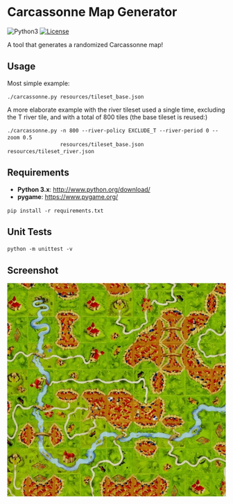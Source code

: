 Carcassonne Map Generator
=========================

![Python3](http://img.shields.io/badge/python-3.9-blue.svg?v=1)
[![License](http://img.shields.io/:license-mit-blue.svg?style=flat-square)](./LICENSE)

A tool that generates a randomized Carcassonne map!

## Usage

Most simple example:
```
./carcassonne.py resources/tileset_base.json
```

A more elaborate example with the river tileset used a single time, excluding the T river tile, and with a total of 800 tiles (the base tileset is reused:)
```
./carcassonne.py -n 800 --river-policy EXCLUDE_T --river-period 0 --zoom 0.5
                 resources/tileset_base.json resources/tileset_river.json
```

## Requirements

* __Python 3.x__: http://www.python.org/download/
* __pygame__: https://www.pygame.org/

`pip install -r requirements.txt`

## Unit Tests

`python -m unittest -v`

## Screenshot

![Carcassonne map example](./doc/carcassonne-map-example-01.jpg)
